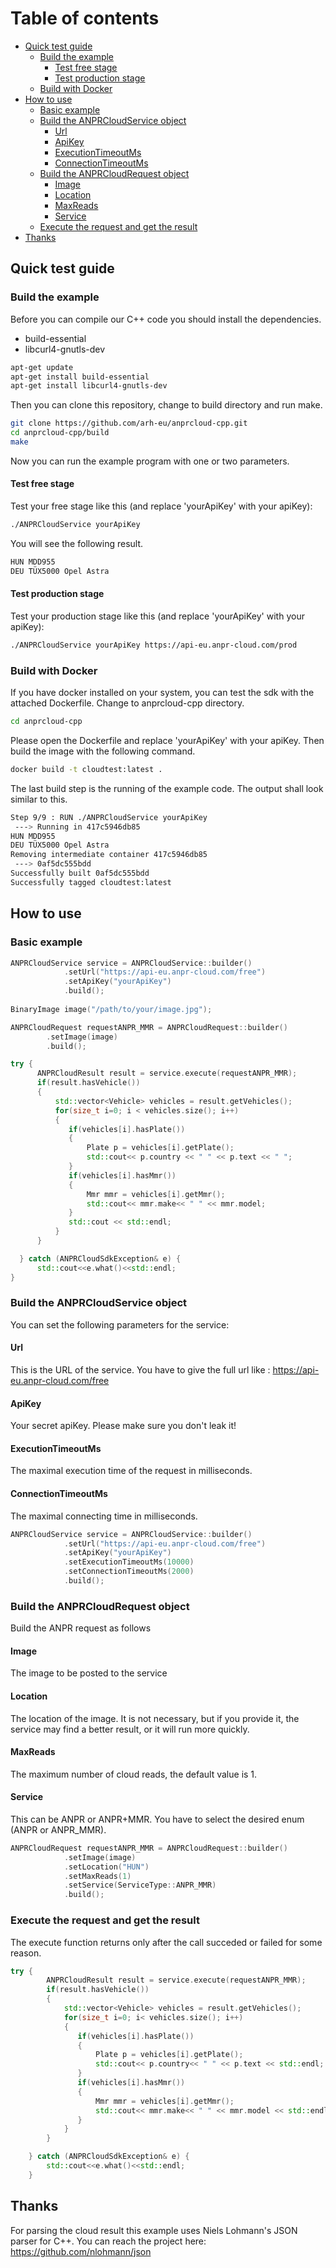 Table of contents
=================

* [Quick test guide](#quick-test-guide)
   * [Build the example](#build-the-example)
      * [Test free stage](#test-free-stage)
      * [Test production stage](#test-production-stage)
   * [Build with Docker](#build-with-docker)
* [How to use](#how-to-use)
   * [Basic example](#basic-example)
   * [Build the ANPRCloudService object](#build-the-anprcloudservice-object)
      * [Url](#url)
      * [ApiKey](#apikey)
      * [ExecutionTimeoutMs](#executiontimeoutms)
      * [ConnectionTimeoutMs](#connectiontimeoutms)
   * [Build the ANPRCloudRequest object](#build-the-anprcloudrequest-object)
      * [Image](#image)
      * [Location](#location)
      * [MaxReads](#maxreads)
      * [Service](#service)
   * [Execute the request and get the result](#execute-the-request-and-get-the-result)
* [Thanks](#thanks)

## Quick test guide
### Build the example
Before you can compile our C++ code you should install the dependencies.

  - build-essential
  - libcurl4-gnutls-dev

```sh
apt-get update
apt-get install build-essential
apt-get install libcurl4-gnutls-dev
```
Then you can clone this repository, change to build directory and run make.

```sh
git clone https://github.com/arh-eu/anprcloud-cpp.git
cd anprcloud-cpp/build
make
```
Now you can run the example program with one or two parameters.

#### Test free stage
Test your free stage like this (and replace 'yourApiKey' with your apiKey):

```sh
./ANPRCloudService yourApiKey
```
You will see the following result.
```sh
HUN MDD955
DEU TÜX5000 Opel Astra
```

#### Test production stage
Test your production stage like this (and replace 'yourApiKey' with your apiKey):

```sh
./ANPRCloudService yourApiKey https://api-eu.anpr-cloud.com/prod
```
### Build with Docker
If you have docker installed on your system, you can test the sdk with the attached Dockerfile.
Change to anprcloud-cpp directory.
```sh
cd anprcloud-cpp
```
Please open the Dockerfile and replace 'yourApiKey' with your apiKey. Then build the image with the following command.

```sh
docker build -t cloudtest:latest .
```
The last build step is the running of the example code. The output shall look similar to this.

```sh
Step 9/9 : RUN ./ANPRCloudService yourApiKey
 ---> Running in 417c5946db85
HUN MDD955
DEU TÜX5000 Opel Astra
Removing intermediate container 417c5946db85
 ---> 0af5dc555bdd
Successfully built 0af5dc555bdd
Successfully tagged cloudtest:latest
```

## How to use
### Basic example

```cpp
ANPRCloudService service = ANPRCloudService::builder()
            .setUrl("https://api-eu.anpr-cloud.com/free")
            .setApiKey("yourApiKey")
            .build();
            
BinaryImage image("/path/to/your/image.jpg");

ANPRCloudRequest requestANPR_MMR = ANPRCloudRequest::builder()
        .setImage(image)
        .build();

try {
      ANPRCloudResult result = service.execute(requestANPR_MMR);
      if(result.hasVehicle())
      {
          std::vector<Vehicle> vehicles = result.getVehicles();
          for(size_t i=0; i < vehicles.size(); i++)
          {
             if(vehicles[i].hasPlate())
             {
                 Plate p = vehicles[i].getPlate();
                 std::cout<< p.country << " " << p.text << " ";
             }
             if(vehicles[i].hasMmr())
             {
                 Mmr mmr = vehicles[i].getMmr();
                 std::cout<< mmr.make<< " " << mmr.model;
             }
             std::cout << std::endl;
          }
      }

  } catch (ANPRCloudSdkException& e) {
      std::cout<<e.what()<<std::endl;
}
```
### Build the ANPRCloudService object
You can set the following parameters for the service:
#### Url
This is the URL of the service. You have to give the full url like : https://api-eu.anpr-cloud.com/free
#### ApiKey
Your secret apiKey. Please make sure you don't leak it!
#### ExecutionTimeoutMs
The maximal execution time of the request in milliseconds.
#### ConnectionTimeoutMs
The maximal connecting time in milliseconds.

```cpp
ANPRCloudService service = ANPRCloudService::builder()
            .setUrl("https://api-eu.anpr-cloud.com/free")
            .setApiKey("yourApiKey")
            .setExecutionTimeoutMs(10000)
            .setConnectionTimeoutMs(2000)
            .build();
```

### Build the ANPRCloudRequest object
Build the ANPR request as follows
#### Image
The image to be posted to the service
#### Location
The location of the image. It is not necessary, but if you provide it, the service may find a better result, or it will run more quickly.
#### MaxReads
The maximum number of cloud reads, the default value is 1.
#### Service
This can be ANPR or ANPR+MMR. You have to select the desired enum (ANPR or ANPR_MMR).

```cpp
ANPRCloudRequest requestANPR_MMR = ANPRCloudRequest::builder()
            .setImage(image)
            .setLocation("HUN")
            .setMaxReads(1)
            .setService(ServiceType::ANPR_MMR)
            .build();
```

### Execute the request and get the result
The execute function returns only after the call succeded or failed for some reason.
```cpp
try {
        ANPRCloudResult result = service.execute(requestANPR_MMR);
        if(result.hasVehicle())
        {
            std::vector<Vehicle> vehicles = result.getVehicles();
            for(size_t i=0; i< vehicles.size(); i++)
            {
               if(vehicles[i].hasPlate())
               {
                   Plate p = vehicles[i].getPlate();
                   std::cout<< p.country<< " " << p.text << std::endl;
               }
               if(vehicles[i].hasMmr())
               {
                   Mmr mmr = vehicles[i].getMmr();
                   std::cout<< mmr.make<< " " << mmr.model << std::endl;
               }
            }
        }

    } catch (ANPRCloudSdkException& e) {
        std::cout<<e.what()<<std::endl;
    }
```
## Thanks
For parsing the cloud result this example uses Niels Lohmann's JSON parser for C++.
You can reach the project here: https://github.com/nlohmann/json

